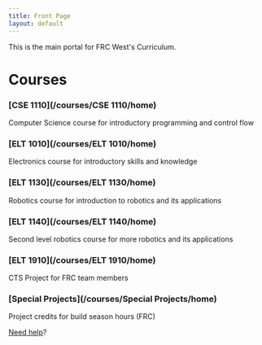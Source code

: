 ```yaml
---
title: Front Page
layout: default
---
```


This is the main portal for FRC West's Curriculum.

# Courses

### [CSE 1110](/courses/CSE 1110/home)
Computer Science course for introductory programming and control flow

### [ELT 1010](/courses/ELT 1010/home)
Electronics course for introductory skills and knowledge

### [ELT 1130](/courses/ELT 1130/home)
Robotics course for introduction to robotics and its applications

### [ELT 1140](/courses/ELT 1140/home)
Second level robotics course for more robotics and its applications

### [ELT 1910](/courses/ELT 1910/home)
CTS Project for FRC team members

### [Special Projects](/courses/Special Projects/home)
Project credits for build season hours (FRC)



[Need help](help)?
